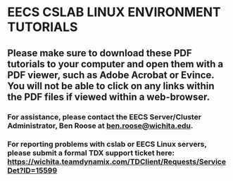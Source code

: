 # EECS CSLAB LINUX ENVIRONMENT TUTORIALS

## Please make sure to download these PDF tutorials to your computer and open them with a PDF viewer, such as Adobe Acrobat or Evince. You will not be able to click on any links within the PDF files if viewed within a web-browser.

### For assistance, please contact the EECS Server/Cluster Administrator, Ben Roose at ben.roose@wichita.edu.
### For reporting problems with cslab or EECS Linux servers, please submit a formal TDX support ticket here:  https://wichita.teamdynamix.com/TDClient/Requests/ServiceDet?ID=15599
